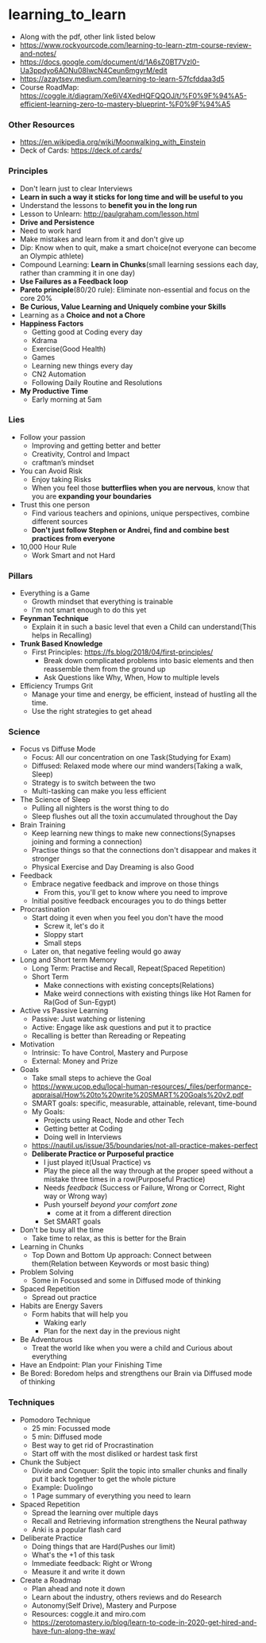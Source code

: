 # learning_to_learn

* Along with the pdf, other link listed below
* https://www.rockyourcode.com/learning-to-learn-ztm-course-review-and-notes/
* https://docs.google.com/document/d/1A6sZ0BT7Vzl0-Ua3ppdyo6AONu08IwcN4Ceun6mgyrM/edit
* https://azaytsev.medium.com/learning-to-learn-57fcfddaa3d5
* Course RoadMap: https://coggle.it/diagram/Xe6iV4XedHQFQQOJ/t/%F0%9F%94%A5-efficient-learning-zero-to-mastery-blueprint-%F0%9F%94%A5

### Other Resources

* https://en.wikipedia.org/wiki/Moonwalking_with_Einstein
* Deck of Cards: https://deck.of.cards/

### Principles

* Don't learn just to clear Interviews
* **Learn in such a way it sticks for long time and will be useful to you**
* Understand the lessons to **benefit you in the long run**
* Lesson to Unlearn: http://paulgraham.com/lesson.html
* **Drive and Persistence**
* Need to work hard
* Make mistakes and learn from it and don't give up
* Dip: Know when to quit, make a smart choice(not everyone can become an Olympic athlete)
* Compound Learning: **Learn in Chunks**(small learning sessions each day, rather than cramming it in one day)
* **Use Failures as a Feedback loop**
* **Pareto principle**(80/20 rule): Eliminate non-essential and focus on the core 20%
* **Be Curious, Value Learning and Uniquely combine your Skills**
* Learning as a **Choice and not a Chore**
* **Happiness Factors**
  * Getting good at Coding every day
  * Kdrama
  * Exercise(Good Health)
  * Games
  * Learning new things every day
  * CN2 Automation
  * Following Daily Routine and Resolutions
* **My Productive Time**
  * Early morning at 5am

### Lies

* Follow your passion
  * Improving and getting better and better
  * Creativity, Control and Impact
  * craftman’s mindset
* You can Avoid Risk
  * Enjoy taking Risks
  * When you feel those **butterflies when you are nervous**, know that you are **expanding your boundaries**
* Trust this one person
  * Find various teachers and opinions, unique perspectives, combine different sources
  * **Don't just follow Stephen or Andrei, find and combine best practices from everyone**
* 10,000 Hour Rule
  * Work Smart and not Hard

### Pillars

* Everything is a Game
  * Growth mindset that everything is trainable
  * I'm not smart enough to do this yet
* **Feynman Technique**
  * Explain it in such a basic level that even a Child can understand(This helps in Recalling)
* **Trunk Based Knowledge**
  * First Principles: https://fs.blog/2018/04/first-principles/
    * Break down complicated problems into basic elements and then reassemble them from the ground up
    * Ask Questions like Why, When, How to multiple levels
* Efficiency Trumps Grit
  * Manage your time and energy, be efficient, instead of hustling all the time.
  * Use the right strategies to get ahead

### Science

* Focus vs Diffuse Mode
  * Focus: All our concentration on one Task(Studying for Exam)
  * Diffused: Relaxed mode where our mind wanders(Taking a walk, Sleep)
  * Strategy is to switch between the two
  * Multi-tasking can make you less efficient
* The Science of Sleep
  * Pulling all nighters is the worst thing to do
  * Sleep flushes out all the toxin accumulated throughout the Day
* Brain Training
  * Keep learning new things to make new connections(Synapses joining and forming a connection)
  * Practise things so that the connections don't disappear and makes it stronger
  * Physical Exercise and Day Dreaming is also Good
* Feedback
  * Embrace negative feedback and improve on those things
    * From this, you'll get to know where you need to improve
  * Initial positive feedback encourages you to do things better
* Procrastination
  * Start doing it even when you feel you don't have the mood
    * Screw it, let's do it
    * Sloppy start
    * Small steps
  * Later on, that negative feeling would go away
* Long and Short term Memory
  * Long Term: Practise and Recall, Repeat(Spaced Repetition)
  * Short Term
    * Make connections with existing concepts(Relations)
    * Make weird connections with existing things like Hot Ramen for Ra(God of Sun-Egypt)
* Active vs Passive Learning
  * Passive: Just watching or listening
  * Active: Engage like ask questions and put it to practice
  * Recalling is better than Rereading or Repeating
* Motivation
  * Intrinsic: To have Control, Mastery and Purpose
  * External: Money and Prize
* Goals
  * Take small steps to achieve the Goal
  * https://www.ucop.edu/local-human-resources/_files/performance-appraisal/How%20to%20write%20SMART%20Goals%20v2.pdf
  * SMART goals: specific, measurable, attainable, relevant, time-bound
  * My Goals:
    * Projects using React, Node and other Tech
    * Getting better at Coding
    * Doing well in Interviews
  * https://nautil.us/issue/35/boundaries/not-all-practice-makes-perfect
  * **Deliberate Practice or Purposeful practice**
    * I just played it(Usual Practice) vs
    * Play the piece all the way through at the proper speed without a mistake three times in a row(Purposeful Practice)
    * Needs *feedback* (Success or Failure, Wrong or Correct, Right way or Wrong way)
    * Push yourself *beyond your comfort zone*
      * come at it from a different direction
    * Set SMART goals
* Don't be busy all the time
  * Take time to relax, as this is better for the Brain
* Learning in Chunks
  * Top Down and Bottom Up approach: Connect between them(Relation between Keywords or most basic thing)
* Problem Solving
  * Some in Focussed and some in Diffused mode of thinking
* Spaced Repetition
  * Spread out practice
* Habits are Energy Savers
  * Form habits that will help you
    * Waking early
    * Plan for the next day in the previous night
* Be Adventurous
  * Treat the world like when you were a child and Curious about everything
* Have an Endpoint: Plan your Finishing Time
* Be Bored: Boredom helps and strengthens our Brain via Diffused mode of thinking

### Techniques

* Pomodoro Technique
  * 25 min: Focussed mode
  * 5 min: Diffused mode
  * Best way to get rid of Procrastination
  * Start off with the most disliked or hardest task first
* Chunk the Subject
  * Divide and Conquer: Split the topic into smaller chunks and finally put it back together to get the whole picture
  * Example: Duolingo
  * 1 Page summary of everything you need to learn
* Spaced Repetition
  * Spread the learning over multiple days
  * Recall and Retrieving information strengthens the Neural pathway
  * Anki is a popular flash card
* Deliberate Practice
  * Doing things that are Hard(Pushes our limit)
  * What's the +1 of this task
  * Immediate feedback: Right or Wrong
  * Measure it and write it down
* Create a Roadmap
  * Plan ahead and note it down
  * Learn about the industry, others reviews and do Research
  * Autonomy(Self Drive), Mastery and Purpose
  * Resources: coggle.it and miro.com
  * https://zerotomastery.io/blog/learn-to-code-in-2020-get-hired-and-have-fun-along-the-way/